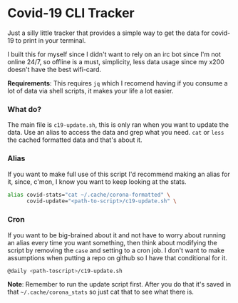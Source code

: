 # Covid-19 CLI Tracker
Just a silly little tracker that provides a simple way to get the data for
covid-19 to print in your terminal.

I built this for myself since I didn't want to rely on an irc bot
since I'm not online 24/7, so offline is a must, simplicity, less data usage
since my x200 doesn't have the best wifi-card.

**Requirements**: This requires `jq` which I recomend having if you consume a
lot of data via shell scripts, it makes your life a lot easier.

### What do?
The main file is `c19-update.sh`, this is only ran when you want to update the
data. Use an alias to access the data and grep what you need.
`cat` or `less` the cached formatted data and that's about it. 

### Alias
If you want to make full use of this script I'd recommend making an alias for it,
since, c'mon, I know you want to keep looking at the stats.

``` sh
alias covid-stats="cat ~/.cache/corona-formatted" \
      covid-update="<path-to-script>/c19-update.sh" \
```

### Cron
If you want to be big-brained about it and not have to worry about running an
alias every time you want something, then think about modifying the script by
removing the `case` and setting to a cron job. I don't want to make assumptions
when putting a repo on github so I have that conditional for it.

``` sh
@daily <path-toscript>/c19-update.sh
```

**Note**: Remember to run the update script first. After you do that it's saved
in that `~/.cache/corona_stats` so just cat that to see what there is.
